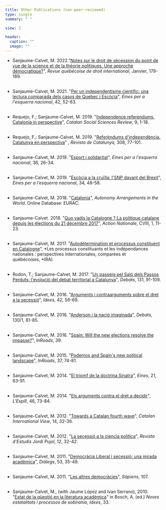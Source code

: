 ```yaml
---
title: Other Publications (non-peer-reviewed)
type: single
summary: " "

view: 2

header:
  caption: ""
  image: ""
---
```


* Sanjaume-Calvet, M. 2022."[Notes sur le droit de sécession du point de vue de la science et de la théorie politiques. Une approche démocratique?](https://www.sqdi.org/fr/notes-sur-le-droit-de-secession-du-point-de-vue-de-la-science-et-de-la-theorie-politiques-une-approche-democratique/)", *Revue québécoise de droit international*, Janvier, 179-189.<br/><br/>

* Sanjaume-Calvet, M. 2021. "[Per un independentisme científic: una lectura comparada dels casos de Quebec i Escòcia](https://raco.cat/index.php/Eines/article/view/394716)", *Eines per a l'esquerra nacional*, 42, 52-63.<br/><br/>

* Requejo, F.; Sanjaume-Calvet, M. 2019. "[Independence referendums. Catalonia in perspective](http://www.google.com/url?q=http%3A%2F%2Frevistes.iec.cat%2Findex.php%2FCSSr%2Farticle%2Fview%2F145988&sa=D&sntz=1&usg=AFQjCNFqdWF_YvULrhkorgsIbvUlApNmsA)", *Catalan Social Sciences Review*, 9, 1-18.<br/><br/>

* Requejo, F.; Sanjaume-Calvet, M. 2019. "[Referèndums d'independència. Catalunya en perspectiva](http://www.google.com/url?q=http%3A%2F%2Fwww.revistadecatalunya.cat%2Fca%2Feditorial-detall.asp%3Fid%3D71&sa=D&sntz=1&usg=AFQjCNH8Hbi4rt3azdJYEW0pktSnuHUaPA)" , *Revista de Catalunya,* 308, 77-101.<br/><br/>

* Sanjaume-Calvet, M. 2019. "[Esport i solidaritat](https://www.google.com/url?q=https%3A%2F%2Fwww.raco.cat%2Findex.php%2FEines%2Farticle%2Fview%2F362077%2F456653&sa=D&sntz=1&usg=AFQjCNFqfhzfib1m2T2Qi8D94HaiqAXcJw)", *Eines per a l'esquerra nacional*, 36, 26-34.<br/><br/>

* Sanjaume-Calvet, M. 2019. "[Escòcia a la cruïlla: l'SNP davant del Brexit](https://www.google.com/url?q=https%3A%2F%2Firla.cat%2Fwp-content%2Fuploads%2F2019%2F05%2Feines_34_navegador.pdf&sa=D&sntz=1&usg=AFQjCNGju8FVNgNebPAHfSv4EcdqO2vYyw)", *Eines per a l'esquerra nacional*, 34, 48-58.<br/><br/>

* Sanjaume-Calvet, M. 2018. "[Catalonia](http://www.google.com/url?q=http%3A%2F%2Fwww.world-autonomies.info%2Ftas%2Fcatalonia%2FPages%2Fdefault.aspx&sa=D&sntz=1&usg=AFQjCNHq0cYInmXJ3fZ56NN_5HJ_dLBbPQ)", *Autonomy Arrangements in the World*. Online Database: EURAC.<br/><br/>

* Sanjaume-Calvet. 2018. "[Quo vadis la Catalogne ? La politique catalane depuis les élections du 21 décembre 2017](http://www.google.com/url?q=http%3A%2F%2Fwww.bibliotheque.assnat.qc.ca%2FContenuSpecifique%2FReference%2FIndex%2F41551%3FidSession%3Db59f8469-f512-4dcd-9e0b-479446198d28&sa=D&sntz=1&usg=AFQjCNHejDgqpeVom_CiHc67gr1b4-RlbA)", *Action Nationale,* CVIII, 1, 11-23.<br/><br/>

* Sanjaume-Calvet, M. 2017. "[Autodétermination et processus constituent en Catalogne](https://www.google.com/url?q=https%3A%2F%2Fpdfhall.com%2Fetude-irai-quebec_5a38f9e21723dd42c110ce4f.html&sa=D&sntz=1&usg=AFQjCNE8ZQ1w7eCifA0qUxHi8fGq1zPhuw)", *Les processus constituants et les indépendances nationales : perspectives internationales, comparées et québécoises, *IRAI.<br/><br/>

* Rodon, T.; Sanjaume-Calvet, M. 2017. "[Un passeig pel Saló dels Passos Perduts: l'evolució del debat territorial a Catalunya](http://www.google.com/url?q=http%3A%2F%2Fwww.revistadebats.net%2Findex.php%3Fjournal%3Ddebats%26page%3Darticle%26op%3Dview%26path%255B%255D%3D108&sa=D&sntz=1&usg=AFQjCNHxSpgJ0fLmP8khMtq1_rEMIc3R0A)", *Debats*, 131, 91-109.<br/><br/>

* Sanjaume-Calvet, M. 2016. "[Arguments i contraarguments sobre el dret a la secessió](https://www.google.com/url?q=https%3A%2F%2Fwww.raco.cat%2Findex.php%2FIdees%2Farticle%2Fview%2F315518&sa=D&sntz=1&usg=AFQjCNHYFadILoX0HfkGa935kiQh279_OA)", *Idees*, 42, 56-69.<br/><br/>

* Sanjaume-Calvet, M. 2016. "[Anderson i la nació imaginada](https://www.google.com/url?q=https%3A%2F%2Fdialnet.unirioja.es%2Fdescarga%2Farticulo%2F5715167%2F1.pdf&sa=D&sntz=1&usg=AFQjCNHT8qj6v7R1Qed1xLQII7ViafXYBw)", *Debats*, 130/1, 81-85.<br/><br/>

* Sanjaume-Calvet, M. 2016. "[Spain: Will the new elections resolve the impasse?](https://www.google.com/url?q=https%3A%2F%2Fwww.questia.com%2Fmagazine%2F1G1-474660436%2Fspain-will-the-new-election-resolve-the-impasse&sa=D&sntz=1&usg=AFQjCNEiEVW8zbHyHIIOTjCPdvpPTd_dsQ)", *InRoads*, 39.<br/><br/>

* Sanjaume-Calvet, M. 2015. "[Podemos and Spain's new political landscape](http://www.google.com/url?q=http%3A%2F%2Finroadsjournal.ca%2Fpodemos-and-spains-new-political-landscape%2F&sa=D&sntz=1&usg=AFQjCNHjx-utOUMc6jtFXwzWMogxCakPWg)", *InRoads*, 37, 74-81.<br/><br/>

* Sanjaume-Calvet, M. 2014. "[El triomf de la doctrina Sinatra](https://www.google.com/url?q=https%3A%2F%2Fwww.raco.cat%2Findex.php%2FEines%2Farticle%2FviewFile%2F283621%2F371537&sa=D&sntz=1&usg=AFQjCNGjN5FkdyngxpTxF0J_pld_FWd6XA)", *Eines*, 21, 83-91.<br/><br/>

* Sanjaume-Calvet, M. 2014. "[Els arguments contra el dret a decidir](https://www.google.com/url?q=https%3A%2F%2Fwww.academia.edu%2F9581528%2FEls_arguments_contra_el_dret_a_decidir_de_Catalunya_una_avaluaci%25C3%25B3_te%25C3%25B2rica_Espill_2014&sa=D&sntz=1&usg=AFQjCNG5CplMyHJJO4GLTrH8M0NFTspWlg)", *L'Espill*, 46, 73-84.<br/><br/>

* Sanjaume-Calvet, M. 2012. "[Towards a Catalan fourth wave](https://www.google.com/url?q=https%3A%2F%2Fissuu.com%2Fcatalan-international-view%2Fdocs%2Fciv_14_web_baixa&sa=D&sntz=1&usg=AFQjCNHAlsfBvZP9fGLVAdAB3BTCrFeO5g)", *Catalan International View*, 14, 32-36.<br/><br/>

* Sanjaume-Calvet, M. 2012. "[La secessió a la ciencia política](https://www.google.com/url?q=https%3A%2F%2Fwww.academia.edu%2F8456654%2FLa_secessi%25C3%25B3_a_la_ci%25C3%25A8ncia_pol%25C3%25ADtica&sa=D&sntz=1&usg=AFQjCNHsZfbmDbxhzAfUny8rM5Ll0Aa5JQ)", *Revista d'Estudis Jordi Pujol*, 12, 32-42.<br/><br/>

* Sanjaume-Calvet, M. 2011. "[Democràcia Liberal i secessió: una mirada acadèmica](https://www.google.com/url?q=https%3A%2F%2Fdialnet.unirioja.es%2Fservlet%2Farticulo%3Fcodigo%3D3772332&sa=D&sntz=1&usg=AFQjCNH2feaHML3iso7_NuI9JmOQzA30pw)", *Diàlegs*, 53, 35-49.<br/><br/>

* Sanjaume-Calvet, M. 2011. "[Les altres democràcies](https://www.google.com/url?q=https%3A%2F%2Fwww.sapiens.cat%2Fepoca-historica%2Fhistoria-antiga%2Fles-altres-democracies_201166_102.html&sa=D&sntz=1&usg=AFQjCNF4QwgzNSfxDz3N21L5JARFdzRjJQ)", *Sàpiens*, 107.<br/><br/>

* Sanjaume-Calvet, M., (with Jaume López and Ivan Serrano), 2010. "[Estat de la qüestió en la literatura acadèmica](https://www.google.com/url?q=https%3A%2F%2Fdialnet.unirioja.es%2Fservlet%2Farticulo%3Fcodigo%3D4216309&sa=D&sntz=1&usg=AFQjCNED7dhTE2upIwzN0WwdWqZV3gKAjQ)" in Bosch, A. (ed.) *Noves estatalitats i processos de sobirania*, *Idees*, 33.<br/><br/>

